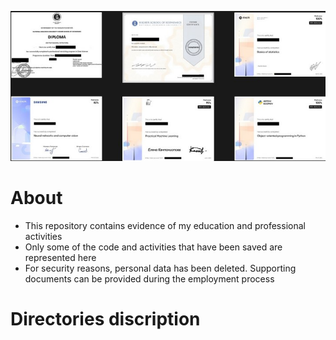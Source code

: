 ![](https://github.com/data-silence/Study/blob/master/Diploma%20and%20sertificates/accomplishments.jpg?raw=true)

# About
* This repository contains evidence of my education and professional activities
* Only some of the code and activities that have been saved are represented here
* For security reasons, personal data has been deleted. Supporting documents can be provided during the employment process 

# Directories discription

